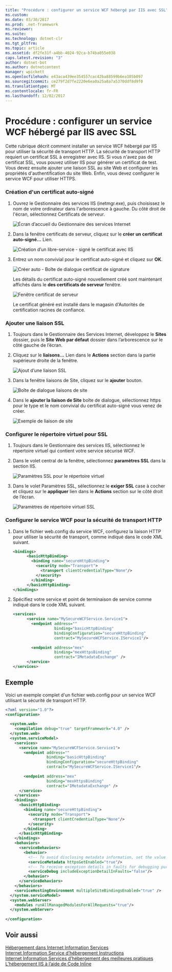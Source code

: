 ```yaml
---
title: "Procédure : configurer un service WCF hébergé par IIS avec SSL"
ms.custom: 
ms.date: 03/30/2017
ms.prod: .net-framework
ms.reviewer: 
ms.suite: 
ms.technology: dotnet-clr
ms.tgt_pltfrm: 
ms.topic: article
ms.assetid: df2fe31f-a4bb-4024-92ca-b74ba055e038
caps.latest.revision: "3"
author: dotnet-bot
ms.author: dotnetcontent
manager: wpickett
ms.openlocfilehash: e43aca439ee354557cac42ba88599b6ea105b097
ms.sourcegitcommit: ce279f2d7fe2220e6ea0a25a8a7a5370ddf8d9f0
ms.translationtype: MT
ms.contentlocale: fr-FR
ms.lasthandoff: 12/02/2017
---
```

# <a name="how-to-configure-an-iis-hosted-wcf-service-with-ssl"></a>Procédure : configurer un service WCF hébergé par IIS avec SSL
Cette rubrique décrit comment installer un service WCF hébergé par IIS pour utiliser la sécurité de transport HTTP. La sécurité de transport HTTP requiert un certificat SSL à enregistrer avec IIS. Si vous n'avez pas de certificat SSL, vous pouvez utiliser IIS pour générer un certificat de test. Vous devez ensuite ajouter une liaison SSL au site Web et configurer les propriétés d'authentification du site Web. Enfin, vous devez configurer le service WCF pour utiliser HTTPS.  
  
### <a name="creating-a-self-signed-certificate"></a>Création d'un certificat auto-signé  
  
1.  Ouvrez le Gestionnaire des services IIS (inetmgr.exe), puis choisissez le nom de votre ordinateur dans l'arborescence à gauche. Du côté droit de l'écran, sélectionnez Certificats de serveur.  
  
     ![Écran d’accueil du Gestionnaire des services Internet](../../../../docs/framework/wcf/feature-details/media/mg-inetmgrhome.jpg "mg_INetMgrHome")  
  
2.  Dans la fenêtre certificats de serveur, cliquez sur le **créer un certificat auto-signé...** Lien.  
  
     ![Création d’un libre-service &#45; signé le certificat avec IIS](../../../../docs/framework/wcf/feature-details/media/mg-createselfsignedcert.jpg "mg_CreateSelfSignedCert")  
  
3.  Entrez un nom convivial pour le certificat auto-signé et cliquez sur **OK**.  
  
     ![Créer auto &#45; Boîte de dialogue certificat de signature](../../../../docs/framework/wcf/feature-details/media/mg-mycert.jpg "mg_MyCert")  
  
     Les détails du certificat auto-signé nouvellement créé sont maintenant affichés dans le **des certificats de serveur** fenêtre.  
  
     ![Fenêtre certificat de serveur](../../../../docs/framework/wcf/feature-details/media/mg-servercertificatewindow.jpg "mg_ServerCertificateWindow")  
  
     Le certificat généré est installé dans le magasin d'Autorités de certification racines de confiance.  
  
### <a name="add-ssl-binding"></a>Ajouter une liaison SSL  
  
1.  Toujours dans le Gestionnaire des Services Internet, développez le **Sites** dossier, puis le **Site Web par défaut** dossier dans l’arborescence sur le côté gauche de l’écran.  
  
2.  Cliquez sur le **liaisons...** Lien dans le **Actions** section dans la partie supérieure droite de la fenêtre.  
  
     ![Ajout d’une liaison SSL](../../../../docs/framework/wcf/feature-details/media/mg-addsslbinding.jpg "mg_AddSSLBinding")  
  
3.  Dans la fenêtre liaisons de Site, cliquez sur le **ajouter** bouton.  
  
     ![Boîte de dialogue liaisons de site](../../../../docs/framework/wcf/feature-details/media/mg-sitebindingsdialog.jpg "mg_SiteBindingsDialog")  
  
4.  Dans le **ajouter la liaison de Site** boîte de dialogue, sélectionnez https pour le type et le nom convivial du certificat auto-signé vous venez de créer.  
  
     ![Exemple de liaison de site](../../../../docs/framework/wcf/feature-details/media/mg-mycertbinding.jpg "mg_MyCertBinding")  
  
### <a name="configure-virtual-directory-for-ssl"></a>Configurer le répertoire virtuel pour SSL  
  
1.  Toujours dans le Gestionnaire des services IIS, sélectionnez le répertoire virtuel qui contient votre service sécurisé WCF.  
  
2.  Dans le volet central de la fenêtre, sélectionnez **paramètres SSL** dans la section IIS.  
  
     ![Paramètres SSL pour le répertoire virtuel](../../../../docs/framework/wcf/feature-details/media/mg-sslsettingsforvdir.jpg "mg_SSLSettingsForVDir")  
  
3.  Dans le volet Paramètres SSL, sélectionnez le **exiger SSL** case à cocher et cliquez sur le **appliquer** lien dans le **Actions** section sur le côté droit de l’écran.  
  
     ![Paramètres de répertoire virtuel SSL](../../../../docs/framework/wcf/feature-details/media/mg-vdirsslsettings.JPG "mg_VDirSSLSettings")  
  
### <a name="configure-wcf-service-for-http-transport-security"></a>Configurer le service WCF pour la sécurité de transport HTTP  
  
1.  Dans le fichier web.config du service WCF, configurez la liaison HTTP pour utiliser la sécurité de transport, comme indiqué dans le code XML suivant.  
  
    ```xml  
    <bindings>  
          <basicHttpBinding>  
            <binding name="secureHttpBinding">  
              <security mode="Transport">  
                <transport clientCredentialType="None"/>  
              </security>  
            </binding>  
          </basicHttpBinding>  
    </bindings>  
    ```  
  
2.  Spécifiez votre service et point de terminaison de service comme indiqué dans le code XML suivant.  
  
    ```xml  
    <services>  
          <service name="MySecureWCFService.Service1">  
            <endpoint address=""  
                      binding="basicHttpBinding"  
                      bindingConfiguration="secureHttpBinding"  
                      contract="MySecureWCFService.IService1"/>  
  
            <endpoint address="mex"  
                      binding="mexHttpsBinding"  
                      contract="IMetadataExchange" />  
          </service>  
    </services>  
    ```  
  
## <a name="example"></a>Exemple  
 Voici un exemple complet d'un fichier web.config pour un service WCF utilisant la sécurité de transport HTTP.  
  
```xml  
<?xml version="1.0"?>  
<configuration>  
  
  <system.web>  
    <compilation debug="true" targetFramework="4.0" />  
  </system.web>  
  <system.serviceModel>  
    <services>  
      <service name="MySecureWCFService.Service1">  
        <endpoint address=""  
                  binding="basicHttpBinding"  
                  bindingConfiguration="secureHttpBinding"  
                  contract="MySecureWCFService.IService1"/>  
  
        <endpoint address="mex"  
                  binding="mexHttpsBinding"  
                  contract="IMetadataExchange" />  
      </service>  
    </services>  
    <bindings>  
      <basicHttpBinding>  
        <binding name="secureHttpBinding">  
          <security mode="Transport">  
            <transport clientCredentialType="None"/>  
          </security>  
        </binding>  
      </basicHttpBinding>  
    </bindings>  
    <behaviors>  
      <serviceBehaviors>  
        <behavior>  
          <!-- To avoid disclosing metadata information, set the value below to false and remove the metadata endpoint above before deployment -->  
          <serviceMetadata httpsGetEnabled="true"/>  
          <!-- To receive exception details in faults for debugging purposes, set the value below to true.  Set to false before deployment to avoid disclosing exception information -->  
          <serviceDebug includeExceptionDetailInFaults="false"/>  
        </behavior>  
      </serviceBehaviors>  
    </behaviors>  
    <serviceHostingEnvironment multipleSiteBindingsEnabled="true" />  
  </system.serviceModel>  
  <system.webServer>  
    <modules runAllManagedModulesForAllRequests="true"/>  
  </system.webServer>  
  
</configuration>  
```  
  
## <a name="see-also"></a>Voir aussi  
 [Hébergement dans Internet Information Services](../../../../docs/framework/wcf/feature-details/hosting-in-internet-information-services.md)  
 [Internet Information Service d’hébergement Instructions](../../../../docs/framework/wcf/samples/internet-information-service-hosting-instructions.md)  
 [Internet Information Services d’hébergement des meilleures pratiques](../../../../docs/framework/wcf/feature-details/internet-information-services-hosting-best-practices.md)  
 [L’hébergement IIS à l’aide de Code Inline](../../../../docs/framework/wcf/samples/iis-hosting-using-inline-code.md)
